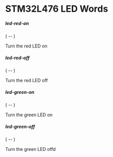# STM32L476 LED Words

##### led-red-on
( -- )

Turn the red LED on

##### led-red-off
( -- )

Turn the red LED off

##### led-green-on
( -- )

Turn the green LED on

##### led-green-off
( -- )

Turn the green LED offd
